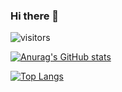 ### Hi there 👋

![visitors](https://visitor-badge.glitch.me/badge?page_id=louzhedong.louzhedong/blog)

<!--
**louzhedong/louzhedong** is a ✨ _special_ ✨ repository because its `README.md` (this file) appears on your GitHub profile.

Here are some ideas to get you started:

- 🔭 I’m currently working on ...
- 🌱 I’m currently learning ...
- 👯 I’m looking to collaborate on ...
- 🤔 I’m looking for help with ...
- 💬 Ask me about ...
- 📫 How to reach me: ...
- 😄 Pronouns: ...
- ⚡ Fun fact: ...
-->

[![Anurag's GitHub stats](https://github-readme-stats.vercel.app/api?username=louzhedong)](https://github.com/anuraghazra/github-readme-stats)

[![Top Langs](https://github-readme-stats.vercel.app/api/top-langs/?username=louzhedong&layout=compact)](https://github.com/anuraghazra/github-readme-stats)
